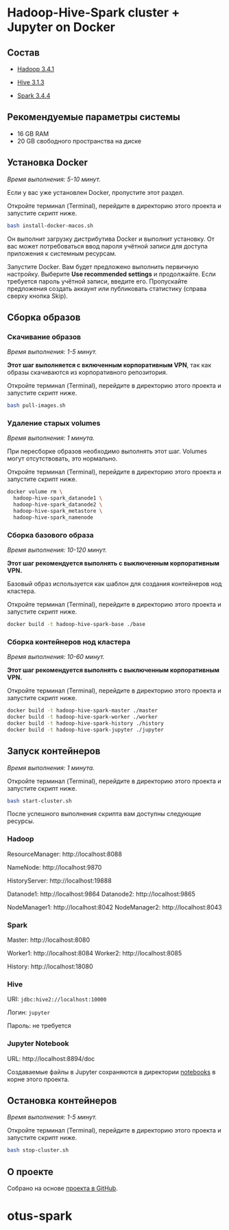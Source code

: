 # Hadoop-Hive-Spark cluster + Jupyter on Docker

## Состав

* [Hadoop 3.4.1](https://hadoop.apache.org/)

* [Hive 3.1.3](http://hive.apache.org/)

* [Spark 3.4.4](https://spark.apache.org/)

## Рекомендуемые параметры системы

- 16 GB RAM
- 20 GB свободного пространства на диске

## Установка Docker

_Время выполнения: 5-10 минут._

Если у вас уже установлен Docker, пропустите этот раздел.

Откройте терминал (Terminal), перейдите в директорию этого проекта и 
запустите скрипт ниже.

```bash
bash install-docker-macos.sh
```

Он выполнит загрузку дистрибутива Docker и выполнит установку. 
От вас может потребоваться ввод пароля учётной записи для доступа приложения 
к системным ресурсам.

Запустите Docker. Вам будет предложено выполнить первичную настройку. Выберите
**Use recommended settings** и продолжайте. Если требуется пароль учётной записи, 
введите его. Пропускайте предложения создать аккаунт или публиковать статистику
(справа сверху кнопка Skip).

## Сборка образов

### Скачивание образов

_Время выполнения: 1-5 минут._

**Этот шаг выполняется с включенным корпоративным VPN**, так как образы 
скачиваются из корпоративного репозитория.

Откройте терминал (Terminal), перейдите в директорию этого проекта и 
запустите скрипт ниже.

```bash
bash pull-images.sh
```

### Удаление старых volumes

_Время выполнения: 1 минута._

При пересборке образов необходимо выполнять этот шаг. Volumes могут отсутствовать,
это нормально.

Откройте терминал (Terminal), перейдите в директорию этого проекта и 
запустите скрипт ниже.

```bash
docker volume rm \
  hadoop-hive-spark_datanode1 \
  hadoop-hive-spark_datanode2 \
  hadoop-hive-spark_metastore \
  hadoop-hive-spark_namenode
```

### Сборка базового образа

_Время выполнения: 10-120 минут._

**Этот шаг рекомендуется выполнять с выключенным корпоративным VPN.**

Базовый образ используется как шаблон для создания контейнеров нод кластера.

Откройте терминал (Terminal), перейдите в директорию этого проекта и 
запустите скрипт ниже.

```bash
docker build -t hadoop-hive-spark-base ./base
```

### Сборка контейнеров нод кластера

_Время выполнения: 10-60 минут._

**Этот шаг рекомендуется выполнять с выключенным корпоративным VPN.**

Откройте терминал (Terminal), перейдите в директорию этого проекта и 
запустите скрипт ниже.

```bash
docker build -t hadoop-hive-spark-master ./master
docker build -t hadoop-hive-spark-worker ./worker
docker build -t hadoop-hive-spark-history ./history
docker build -t hadoop-hive-spark-jupyter ./jupyter
```

## Запуск контейнеров

_Время выполнения: 1 минута._

Откройте терминал (Terminal), перейдите в директорию этого проекта и 
запустите скрипт ниже.

```bash
bash start-cluster.sh
```

После успешного выполнения скрипта вам доступны следующие ресурсы.

### Hadoop

ResourceManager: http://localhost:8088

NameNode: http://localhost:9870

HistoryServer: http://localhost:19888

Datanode1: http://localhost:9864
Datanode2: http://localhost:9865

NodeManager1: http://localhost:8042
NodeManager2: http://localhost:8043

### Spark

Master: http://localhost:8080

Worker1: http://localhost:8084
Worker2: http://localhost:8085

History: http://localhost:18080

### Hive

URI: `jdbc:hive2://localhost:10000`

Логин: `jupyter`

Пароль: не требуется

### Jupyter Notebook

URL: http://localhost:8894/doc

Создаваемые файлы в Jupyter сохраняются в директории [notebooks](notebooks/) в корне
этого проекта.

## Остановка контейнеров

_Время выполнения: 1-5 минут._

Откройте терминал (Terminal), перейдите в директорию этого проекта и 
запустите скрипт ниже.

```bash
bash stop-cluster.sh
```

## О проекте

Собрано на основе [проекта в GitHub](https://github.com/chihweiwork/hadoop-hive-spark-jupyter-docker).
# otus-spark
